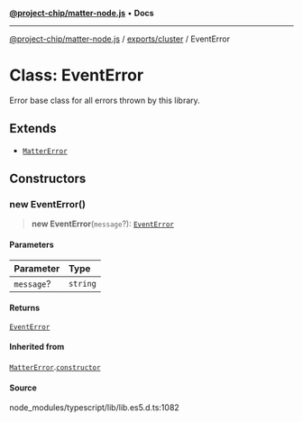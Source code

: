 [**@project-chip/matter-node.js**](../../../README.md) • **Docs**

***

[@project-chip/matter-node.js](../../../modules.md) / [exports/cluster](../README.md) / EventError

# Class: EventError

Error base class for all errors thrown by this library.

## Extends

- [`MatterError`](../../common/classes/MatterError.md)

## Constructors

### new EventError()

> **new EventError**(`message`?): [`EventError`](EventError.md)

#### Parameters

| Parameter | Type |
| :------ | :------ |
| `message`? | `string` |

#### Returns

[`EventError`](EventError.md)

#### Inherited from

[`MatterError`](../../common/classes/MatterError.md).[`constructor`](../../common/classes/MatterError.md#constructors)

#### Source

node\_modules/typescript/lib/lib.es5.d.ts:1082
